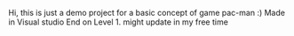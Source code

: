 Hi, this is just a demo project for a basic concept of game pac-man :)
Made in Visual studio
End on Level 1. might update in my free time  
